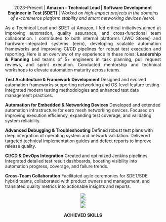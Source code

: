 <p align="center"> 2023–Present | <b>Amazon - Technical Lead | Software Development Engineer in Test (SDET)</b> | <i>Worked on high-impact projects in the domains of e-commerce platform stability and smart networking devices (eero).</i> </p> <p align="justify"> As a Technical Lead and SDET at Amazon, I led critical initiatives aimed at improving automation, quality assurance, and cross-functional team collaboration. I contributed to both internal platforms (JWO Stores) and hardware-integrated systems (eero), developing scalable automation frameworks and improving CI/CD pipelines for robust test execution and reporting. Here is an overview of my experience in these roles:
<b>Leadership & Planning</b> Led teams of 5+ engineers in task planning, pull request reviews, and sprint execution. Conducted mentorship and technical workshops to elevate automation maturity across teams.

<b>Test Architecture & Framework Development</b> Designed and evolved automation frameworks supporting networking and OS-level feature testing. Integrated modern testing methodologies and enhanced test data management practices.

<b>Automation for Embedded & Networking Devices</b> Developed and extended automation infrastructure for eero mesh networking devices. Focused on improving execution efficiency, expanding test coverage, and validating system reliability.

<b>Advanced Debugging & Troubleshooting</b> Defined robust test plans with deep integration of operating system and network validation. Delivered targeted technical implementation guides and defect reports to improve release quality.

<b>CI/CD & DevOps Integration</b> Created and optimized Jenkins pipelines. Integrated detailed test result dashboards, boosting visibility into automation progress, coverage, and failure trends.

<b>Cross-Team Collaboration</b> Facilitated agile ceremonies for SDET/SDE hybrid teams, collaborated with product owners and management, and translated quality metrics into actionable insights and reports.

</p> <div align="center"> <!-- Replace these image links with real screenshots or GitHub resources from Amazon-related work if allowed --> <!-- Placeholder Images --> <img src="https://via.placeholder.com/600x300.png?text=Amazon+SDET+Dashboard+1" /> <br> <img src="https://via.placeholder.com/600x300.png?text=Eero+Test+Automation+Infra" /> <br> <img src="https://via.placeholder.com/600x300.png?text=Framework+Design+Concept" /> </div> <p align="center"> <b>ACHIEVED SKILLS</b> </p> <div align="center">